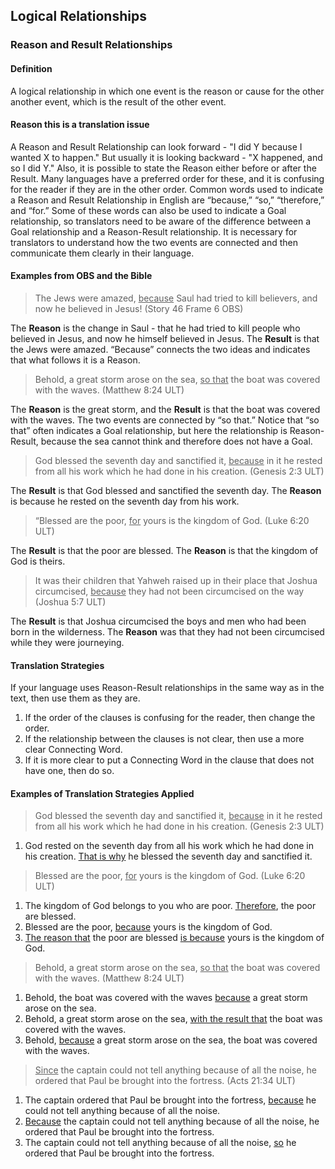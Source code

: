 ## Logical Relationships

### Reason and Result Relationships

#### Definition

A logical relationship in which one event is the reason or cause for the other another event, which is the result of the other event.

#### Reason this is a translation issue

A Reason and Result Relationship can look forward - "I did Y because I wanted X to happen." But usually it is looking backward - "X happened, and so I did Y." Also, it is possible to state the Reason either before or after the Result. Many languages have a preferred order for these, and it is confusing for the reader if they are in the other order. Common words used to indicate a Reason and Result Relationship in English are “because,” “so,” “therefore,” and “for.” Some of these words can also be used to indicate a Goal relationship, so translators need to be aware of the difference between a Goal relationship and a Reason-Result relationship. It is necessary for translators to understand how the two events are connected and then communicate them clearly in their language. 

#### Examples from OBS and the Bible

> The Jews were amazed, <u>because</u> Saul had tried to kill believers, and now he believed in Jesus! (Story 46 Frame 6 OBS)

The **Reason** is the change in Saul - that he had tried to kill people who believed in Jesus, and now he himself believed in Jesus. The **Result** is that the Jews were amazed. “Because” connects the two ideas and indicates that what follows it is a Reason.

> Behold, a great storm arose on the sea, <u>so that</u> the boat was covered with the waves. (Matthew 8:24 ULT)

The **Reason** is the great storm, and the **Result** is that the boat was covered with the waves. The two events are connected by “so that.” Notice that “so that” often indicates a Goal relationship, but here the relationship is Reason-Result, because the sea cannot think and therefore does not have a Goal. 

> God blessed the seventh day and sanctified it, <u>because</u> in it he rested from all his work which he had done in his creation. (Genesis 2:3 ULT)

The **Result** is that God blessed and sanctified the seventh day. The **Reason** is because he rested on the seventh day from his work.

> “Blessed are the poor, <u>for</u> yours is the kingdom of God. (Luke 6:20 ULT)

The **Result** is that the poor are blessed. The **Reason** is that the kingdom of God is theirs.

> It was their children that Yahweh raised up in their place that Joshua circumcised, <u>because</u> they had not been circumcised on the way (Joshua 5:7 ULT)

The **Result** is that Joshua circumcised the boys and men who had been born in the wilderness. The **Reason** was that they had not been circumcised while they were journeying.

#### Translation Strategies

If your language uses Reason-Result relationships in the same way as in the text, then use them as they are.

1. If the order of the clauses is confusing for the reader, then change the order.
2. If the relationship between the clauses is not clear, then use a more clear Connecting Word.
3. If it is more clear to put a Connecting Word in the clause that does not have one, then do so.

#### Examples of Translation Strategies Applied

> God blessed the seventh day and sanctified it, <u>because</u> in it he rested from all his work which he had done in his creation. (Genesis 2:3 ULT)

1. God rested on the seventh day from all his work which he had done in his creation. <u>That is why</u> he blessed the seventh day and sanctified it.

> Blessed are the poor, <u>for</u> yours is the kingdom of God. (Luke 6:20 ULT)

1. The kingdom of God belongs to you who are poor. <u>Therefore</u>, the poor are blessed. 
2. Blessed are the poor, <u>because</u> yours is the kingdom of God. 
3. <u>The reason that</u> the poor are blessed <u>is because</u> yours is the kingdom of God.

> Behold, a great storm arose on the sea, <u>so that</u> the boat was covered with the waves. (Matthew 8:24 ULT)

1. Behold, the boat was covered with the waves <u>because</u> a great storm arose on the sea.
2. Behold, a great storm arose on the sea, <u>with the result that</u> the boat was covered with the waves.
3. Behold, <u>because</u> a great storm arose on the sea, the boat was covered with the waves.

> <u>Since</u> the captain could not tell anything because of all the noise, he ordered that Paul be brought into the fortress. (Acts 21:34 ULT) 

1. The captain ordered that Paul be brought into the fortress, <u>because</u> he could not tell anything because of all the noise.
2. <u>Because</u> the captain could not tell anything because of all the noise, he ordered that Paul be brought into the fortress.
3. The captain could not tell anything because of all the noise, <u>so</u> he ordered that Paul be brought into the fortress.